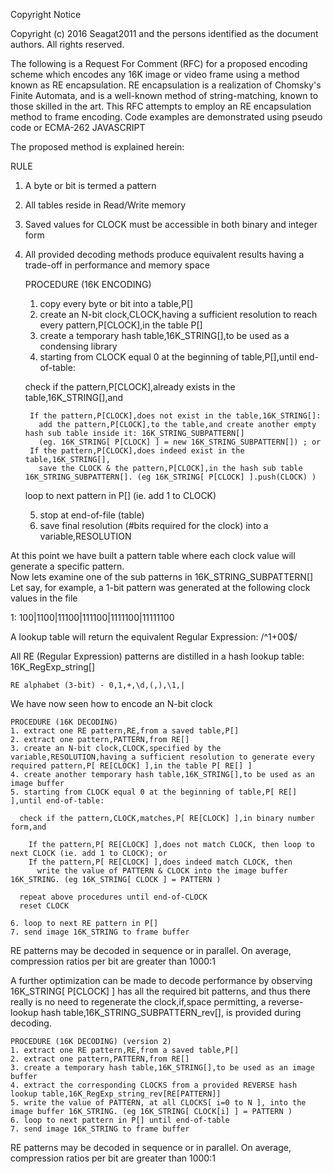 Copyright Notice

Copyright (c) 2016 Seagat2011 and the persons identified as the
document authors.  All rights reserved.

The following is a Request For Comment (RFC) for a proposed encoding scheme which encodes any 16K image or video frame using a method known as RE encapsulation. RE encapsulation is a realization of Chomsky's Finite Automata, and is a well-known method of string-matching, known to those skilled in the art. This RFC attempts to employ an RE encapsulation method to frame encoding. Code examples are demonstrated using pseudo code or ECMA-262 JAVASCRIPT

The proposed method is explained herein:

RULE  
1. A byte or bit is termed a pattern  
2. All tables reside in Read/Write memory  
3. Saved values for CLOCK must be accessible in both binary and integer form  
4. All provided decoding methods produce equivalent results having a trade-off in performance and memory space  
  
    PROCEDURE (16K ENCODING)  
    1. copy every byte or bit into a table,P[]  
    2. create an N-bit clock,CLOCK,having a sufficient resolution to reach every pattern,P[CLOCK],in the table P[]  
    3. create a temporary hash table,16K_STRING[],to be used as a condensing library  
    4. starting from CLOCK equal 0 at the beginning of table,P[],until end-of-table:
  
      check if the pattern,P[CLOCK],already exists in the table,16K_STRING[],and  
  
        If the pattern,P[CLOCK],does not exist in the table,16K_STRING[]:  
          add the pattern,P[CLOCK],to the table,and create another empty hash sub table inside it: 16K_STRING_SUBPATTERN[]   
          (eg. 16K_STRING[ P[CLOCK] ] = new 16K_STRING_SUBPATTERN[]) ; or  
        If the pattern,P[CLOCK],does indeed exist in the table,16K_STRING[],  
          save the CLOCK & the pattern,P[CLOCK],in the hash sub table 16K_STRING_SUBPATTERN[]. (eg 16K_STRING[ P[CLOCK] ].push(CLOCK) )   
  
      loop to next pattern in P[] (ie. add 1 to CLOCK) 
  
    5. stop at end-of-file (table)  
    6. save final resolution (#bits required for the clock) into a variable,RESOLUTION  
   
At this point we have built a pattern table where each clock value will generate a specific pattern.  
Now lets examine one of the sub patterns in 16K_STRING_SUBPATTERN[]  
Let say, for example, a 1-bit pattern was generated at the following clock values in the file  
  
1: 100|1100|11100|111100|1111100|11111100  
   
A lookup table will return the equivalent Regular Expression: /^1+00$/  
 
All RE (Regular Expression) patterns are distilled in a hash lookup table: 16K_RegExp_string[]  

    RE alphabet (3-bit) - 0,1,+,\d,(,),\1,|
  
We have now seen how to encode an N-bit clock  
  
  
    PROCEDURE (16K DECODING)  
    1. extract one RE pattern,RE,from a saved table,P[]  
    2. extract one pattern,PATTERN,from RE[]
    3. create an N-bit clock,CLOCK,specified by the variable,RESOLUTION,having a sufficient resolution to generate every required pattern,P[ RE[CLOCK] ],in the table P[ RE[] ]  
    4. create another temporary hash table,16K_STRING[],to be used as an image buffer  
    5. starting from CLOCK equal 0 at the beginning of table,P[ RE[] ],until end-of-table:  
      
      check if the pattern,CLOCK,matches,P[ RE[CLOCK] ],in binary number form,and  
   
        If the pattern,P[ RE[CLOCK] ],does not match CLOCK, then loop to next CLOCK (ie. add 1 to CLOCK); or  
        If the pattern,P[ RE[CLOCK] ],does indeed match CLOCK, then  
          write the value of PATTERN & CLOCK into the image buffer 16K_STRING. (eg 16K_STRING[ CLOCK ] = PATTERN )
   
      repeat above procedures until end-of-CLOCK
      reset CLOCK
  
    6. loop to next RE pattern in P[]  
    7. send image 16K_STRING to frame buffer  
    

RE patterns may be decoded in sequence or in parallel. On average, compression ratios per bit are greater than 1000:1

A further optimization can be made to decode performance by observing 16K_STRING[ P[CLOCK] ] has all the required bit patterns, and thus there really is no need to regenerate the clock,if,space permitting, a reverse-lookup hash table,16K_STRING_SUBPATTERN_rev[], is provided during decoding. 

  
    PROCEDURE (16K DECODING) (version 2) 
    1. extract one RE pattern,RE,from a saved table,P[] 
    2. extract one pattern,PATTERN,from RE[]
    3. create a temporary hash table,16K_STRING[],to be used as an image buffer   
    4. extract the corresponding CLOCKS from a provided REVERSE hash lookup table,16K_RegExp_string_rev[RE[PATTERN]]
    5. write the value of PATTERN, at all CLOCKS[ i=0 to N ], into the image buffer 16K_STRING. (eg 16K_STRING[ CLOCK[i] ] = PATTERN ) 
    6. loop to next pattern in P[] until end-of-table  
    7. send image 16K_STRING to frame buffer   
     
  
RE patterns may be decoded in sequence or in parallel. On average, compression ratios per bit are greater than 1000:1
